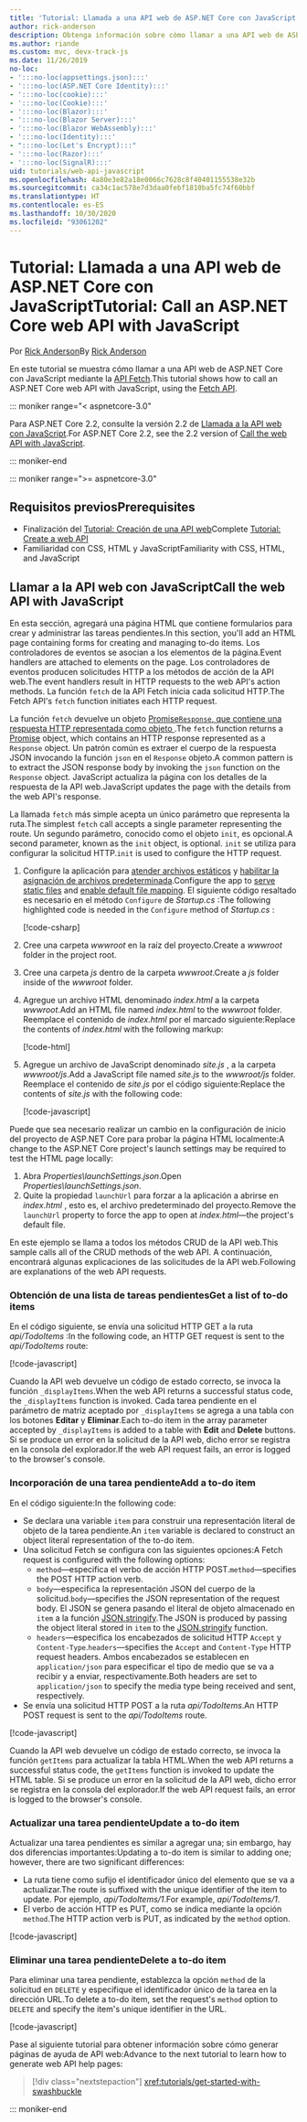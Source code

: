 ```yaml
---
title: 'Tutorial: Llamada a una API web de ASP.NET Core con JavaScript'
author: rick-anderson
description: Obtenga información sobre cómo llamar a una API web de ASP.NET Core con JavaScript.
ms.author: riande
ms.custom: mvc, devx-track-js
ms.date: 11/26/2019
no-loc:
- ':::no-loc(appsettings.json):::'
- ':::no-loc(ASP.NET Core Identity):::'
- ':::no-loc(cookie):::'
- ':::no-loc(Cookie):::'
- ':::no-loc(Blazor):::'
- ':::no-loc(Blazor Server):::'
- ':::no-loc(Blazor WebAssembly):::'
- ':::no-loc(Identity):::'
- ":::no-loc(Let's Encrypt):::"
- ':::no-loc(Razor):::'
- ':::no-loc(SignalR):::'
uid: tutorials/web-api-javascript
ms.openlocfilehash: 4a80e3e82a18e0066c7628c8f40401155538e32b
ms.sourcegitcommit: ca34c1ac578e7d3daa0febf1810ba5fc74f60bbf
ms.translationtype: HT
ms.contentlocale: es-ES
ms.lasthandoff: 10/30/2020
ms.locfileid: "93061202"
---
```

# <a name="tutorial-call-an-aspnet-core-web-api-with-javascript"></a><span data-ttu-id="eaa0d-103">Tutorial: Llamada a una API web de ASP.NET Core con JavaScript</span><span class="sxs-lookup"><span data-stu-id="eaa0d-103">Tutorial: Call an ASP.NET Core web API with JavaScript</span></span>

<span data-ttu-id="eaa0d-104">Por [Rick Anderson](https://twitter.com/RickAndMSFT)</span><span class="sxs-lookup"><span data-stu-id="eaa0d-104">By [Rick Anderson](https://twitter.com/RickAndMSFT)</span></span>

<span data-ttu-id="eaa0d-105">En este tutorial se muestra cómo llamar a una API web de ASP.NET Core con JavaScript mediante la [API Fetch](https://developer.mozilla.org/docs/Web/API/Fetch_API).</span><span class="sxs-lookup"><span data-stu-id="eaa0d-105">This tutorial shows how to call an ASP.NET Core web API with JavaScript, using the [Fetch API](https://developer.mozilla.org/docs/Web/API/Fetch_API).</span></span>

::: moniker range="< aspnetcore-3.0"

<span data-ttu-id="eaa0d-106">Para ASP.NET Core 2.2, consulte la versión 2.2 de [Llamada a la API web con JavaScript](xref:tutorials/first-web-api#call-the-web-api-with-javascript).</span><span class="sxs-lookup"><span data-stu-id="eaa0d-106">For ASP.NET Core 2.2, see the 2.2 version of [Call the web API with JavaScript](xref:tutorials/first-web-api#call-the-web-api-with-javascript).</span></span>

::: moniker-end

::: moniker range=">= aspnetcore-3.0"

## <a name="prerequisites"></a><span data-ttu-id="eaa0d-107">Requisitos previos</span><span class="sxs-lookup"><span data-stu-id="eaa0d-107">Prerequisites</span></span>

* <span data-ttu-id="eaa0d-108">Finalización del [Tutorial: Creación de una API web](xref:tutorials/first-web-api)</span><span class="sxs-lookup"><span data-stu-id="eaa0d-108">Complete [Tutorial: Create a web API](xref:tutorials/first-web-api)</span></span>
* <span data-ttu-id="eaa0d-109">Familiaridad con CSS, HTML y JavaScript</span><span class="sxs-lookup"><span data-stu-id="eaa0d-109">Familiarity with CSS, HTML, and JavaScript</span></span>

## <a name="call-the-web-api-with-javascript"></a><span data-ttu-id="eaa0d-110">Llamar a la API web con JavaScript</span><span class="sxs-lookup"><span data-stu-id="eaa0d-110">Call the web API with JavaScript</span></span>

<span data-ttu-id="eaa0d-111">En esta sección, agregará una página HTML que contiene formularios para crear y administrar las tareas pendientes.</span><span class="sxs-lookup"><span data-stu-id="eaa0d-111">In this section, you'll add an HTML page containing forms for creating and managing to-do items.</span></span> <span data-ttu-id="eaa0d-112">Los controladores de eventos se asocian a los elementos de la página.</span><span class="sxs-lookup"><span data-stu-id="eaa0d-112">Event handlers are attached to elements on the page.</span></span> <span data-ttu-id="eaa0d-113">Los controladores de eventos producen solicitudes HTTP a los métodos de acción de la API web.</span><span class="sxs-lookup"><span data-stu-id="eaa0d-113">The event handlers result in HTTP requests to the web API's action methods.</span></span> <span data-ttu-id="eaa0d-114">La función `fetch` de la API Fetch inicia cada solicitud HTTP.</span><span class="sxs-lookup"><span data-stu-id="eaa0d-114">The Fetch API's `fetch` function initiates each HTTP request.</span></span>

<span data-ttu-id="eaa0d-115">La función `fetch` devuelve un objeto [Promise`Response`, que contiene una respuesta HTTP representada como objeto ](https://developer.mozilla.org/docs/Web/JavaScript/Reference/Global_Objects/Promise).</span><span class="sxs-lookup"><span data-stu-id="eaa0d-115">The `fetch` function returns a [Promise](https://developer.mozilla.org/docs/Web/JavaScript/Reference/Global_Objects/Promise) object, which contains an HTTP response represented as a `Response` object.</span></span> <span data-ttu-id="eaa0d-116">Un patrón común es extraer el cuerpo de la respuesta JSON invocando la función `json` en el `Response` objeto.</span><span class="sxs-lookup"><span data-stu-id="eaa0d-116">A common pattern is to extract the JSON response body by invoking the `json` function on the `Response` object.</span></span> <span data-ttu-id="eaa0d-117">JavaScript actualiza la página con los detalles de la respuesta de la API web.</span><span class="sxs-lookup"><span data-stu-id="eaa0d-117">JavaScript updates the page with the details from the web API's response.</span></span>

<span data-ttu-id="eaa0d-118">La llamada `fetch` más simple acepta un único parámetro que representa la ruta.</span><span class="sxs-lookup"><span data-stu-id="eaa0d-118">The simplest `fetch` call accepts a single parameter representing the route.</span></span> <span data-ttu-id="eaa0d-119">Un segundo parámetro, conocido como el objeto `init`, es opcional.</span><span class="sxs-lookup"><span data-stu-id="eaa0d-119">A second parameter, known as the `init` object, is optional.</span></span> <span data-ttu-id="eaa0d-120">`init` se utiliza para configurar la solicitud HTTP.</span><span class="sxs-lookup"><span data-stu-id="eaa0d-120">`init` is used to configure the HTTP request.</span></span>

1. <span data-ttu-id="eaa0d-121">Configure la aplicación para [atender archivos estáticos](/dotnet/api/microsoft.aspnetcore.builder.staticfileextensions.usestaticfiles#Microsoft_AspNetCore_Builder_StaticFileExtensions_UseStaticFiles_Microsoft_AspNetCore_Builder_IApplicationBuilder_) y [habilitar la asignación de archivos predeterminada](/dotnet/api/microsoft.aspnetcore.builder.defaultfilesextensions.usedefaultfiles#Microsoft_AspNetCore_Builder_DefaultFilesExtensions_UseDefaultFiles_Microsoft_AspNetCore_Builder_IApplicationBuilder_).</span><span class="sxs-lookup"><span data-stu-id="eaa0d-121">Configure the app to [serve static files](/dotnet/api/microsoft.aspnetcore.builder.staticfileextensions.usestaticfiles#Microsoft_AspNetCore_Builder_StaticFileExtensions_UseStaticFiles_Microsoft_AspNetCore_Builder_IApplicationBuilder_) and [enable default file mapping](/dotnet/api/microsoft.aspnetcore.builder.defaultfilesextensions.usedefaultfiles#Microsoft_AspNetCore_Builder_DefaultFilesExtensions_UseDefaultFiles_Microsoft_AspNetCore_Builder_IApplicationBuilder_).</span></span> <span data-ttu-id="eaa0d-122">El siguiente código resaltado es necesario en el método `Configure` de *Startup.cs* :</span><span class="sxs-lookup"><span data-stu-id="eaa0d-122">The following highlighted code is needed in the `Configure` method of *Startup.cs* :</span></span>

    [!code-csharp[](first-web-api/samples/3.0/TodoApi/StartupJavaScript.cs?highlight=8-9&name=snippet_configure)]

1. <span data-ttu-id="eaa0d-123">Cree una carpeta *wwwroot* en la raíz del proyecto.</span><span class="sxs-lookup"><span data-stu-id="eaa0d-123">Create a *wwwroot* folder in the project root.</span></span>

1. <span data-ttu-id="eaa0d-124">Cree una carpeta *js* dentro de la carpeta *wwwroot*.</span><span class="sxs-lookup"><span data-stu-id="eaa0d-124">Create a *js* folder inside of the *wwwroot* folder.</span></span>

1. <span data-ttu-id="eaa0d-125">Agregue un archivo HTML denominado *index.html* a la carpeta *wwwroot*.</span><span class="sxs-lookup"><span data-stu-id="eaa0d-125">Add an HTML file named *index.html* to the *wwwroot* folder.</span></span> <span data-ttu-id="eaa0d-126">Reemplace el contenido de *index.html* por el marcado siguiente:</span><span class="sxs-lookup"><span data-stu-id="eaa0d-126">Replace the contents of *index.html* with the following markup:</span></span>

    [!code-html[](first-web-api/samples/3.0/TodoApi/wwwroot/index.html)]

1. <span data-ttu-id="eaa0d-127">Agregue un archivo de JavaScript denominado *site.js* , a la carpeta *wwwroot/js*.</span><span class="sxs-lookup"><span data-stu-id="eaa0d-127">Add a JavaScript file named *site.js* to the *wwwroot/js* folder.</span></span> <span data-ttu-id="eaa0d-128">Reemplace el contenido de *site.js* por el código siguiente:</span><span class="sxs-lookup"><span data-stu-id="eaa0d-128">Replace the contents of *site.js* with the following code:</span></span>

    [!code-javascript[](first-web-api/samples/3.0/TodoApi/wwwroot/js/site.js?name=snippet_SiteJs)]

<span data-ttu-id="eaa0d-129">Puede que sea necesario realizar un cambio en la configuración de inicio del proyecto de ASP.NET Core para probar la página HTML localmente:</span><span class="sxs-lookup"><span data-stu-id="eaa0d-129">A change to the ASP.NET Core project's launch settings may be required to test the HTML page locally:</span></span>

1. <span data-ttu-id="eaa0d-130">Abra *Properties\launchSettings.json*.</span><span class="sxs-lookup"><span data-stu-id="eaa0d-130">Open *Properties\launchSettings.json*.</span></span>
1. <span data-ttu-id="eaa0d-131">Quite la propiedad `launchUrl` para forzar a la aplicación a abrirse en *index.html* , esto es, el archivo predeterminado del proyecto.</span><span class="sxs-lookup"><span data-stu-id="eaa0d-131">Remove the `launchUrl` property to force the app to open at *index.html*&mdash;the project's default file.</span></span>

<span data-ttu-id="eaa0d-132">En este ejemplo se llama a todos los métodos CRUD de la API web.</span><span class="sxs-lookup"><span data-stu-id="eaa0d-132">This sample calls all of the CRUD methods of the web API.</span></span> <span data-ttu-id="eaa0d-133">A continuación, encontrará algunas explicaciones de las solicitudes de la API web.</span><span class="sxs-lookup"><span data-stu-id="eaa0d-133">Following are explanations of the web API requests.</span></span>

### <a name="get-a-list-of-to-do-items"></a><span data-ttu-id="eaa0d-134">Obtención de una lista de tareas pendientes</span><span class="sxs-lookup"><span data-stu-id="eaa0d-134">Get a list of to-do items</span></span>

<span data-ttu-id="eaa0d-135">En el código siguiente, se envía una solicitud HTTP GET a la ruta *api/TodoItems* :</span><span class="sxs-lookup"><span data-stu-id="eaa0d-135">In the following code, an HTTP GET request is sent to the *api/TodoItems* route:</span></span>

[!code-javascript[](first-web-api/samples/3.0/TodoApi/wwwroot/js/site.js?name=snippet_GetItems)]

<span data-ttu-id="eaa0d-136">Cuando la API web devuelve un código de estado correcto, se invoca la función `_displayItems`.</span><span class="sxs-lookup"><span data-stu-id="eaa0d-136">When the web API returns a successful status code, the `_displayItems` function is invoked.</span></span> <span data-ttu-id="eaa0d-137">Cada tarea pendiente en el parámetro de matriz aceptado por `_displayItems` se agrega a una tabla con los botones **Editar** y **Eliminar**.</span><span class="sxs-lookup"><span data-stu-id="eaa0d-137">Each to-do item in the array parameter accepted by `_displayItems` is added to a table with **Edit** and **Delete** buttons.</span></span> <span data-ttu-id="eaa0d-138">Si se produce un error en la solicitud de la API web, dicho error se registra en la consola del explorador.</span><span class="sxs-lookup"><span data-stu-id="eaa0d-138">If the web API request fails, an error is logged to the browser's console.</span></span>

### <a name="add-a-to-do-item"></a><span data-ttu-id="eaa0d-139">Incorporación de una tarea pendiente</span><span class="sxs-lookup"><span data-stu-id="eaa0d-139">Add a to-do item</span></span>

<span data-ttu-id="eaa0d-140">En el código siguiente:</span><span class="sxs-lookup"><span data-stu-id="eaa0d-140">In the following code:</span></span>

* <span data-ttu-id="eaa0d-141">Se declara una variable `item` para construir una representación literal de objeto de la tarea pendiente.</span><span class="sxs-lookup"><span data-stu-id="eaa0d-141">An `item` variable is declared to construct an object literal representation of the to-do item.</span></span>
* <span data-ttu-id="eaa0d-142">Una solicitud Fetch se configura con las siguientes opciones:</span><span class="sxs-lookup"><span data-stu-id="eaa0d-142">A Fetch request is configured with the following options:</span></span>
  * <span data-ttu-id="eaa0d-143">`method`&mdash;especifica el verbo de acción HTTP POST.</span><span class="sxs-lookup"><span data-stu-id="eaa0d-143">`method`&mdash;specifies the POST HTTP action verb.</span></span>
  * <span data-ttu-id="eaa0d-144">`body`&mdash;especifica la representación JSON del cuerpo de la solicitud.</span><span class="sxs-lookup"><span data-stu-id="eaa0d-144">`body`&mdash;specifies the JSON representation of the request body.</span></span> <span data-ttu-id="eaa0d-145">El JSON se genera pasando el literal de objeto almacenado en `item` a la función [JSON.stringify](https://developer.mozilla.org/docs/Web/JavaScript/Reference/Global_Objects/JSON/stringify).</span><span class="sxs-lookup"><span data-stu-id="eaa0d-145">The JSON is produced by passing the object literal stored in `item` to the [JSON.stringify](https://developer.mozilla.org/docs/Web/JavaScript/Reference/Global_Objects/JSON/stringify) function.</span></span>
  * <span data-ttu-id="eaa0d-146">`headers`&mdash;especifica los encabezados de solicitud HTTP `Accept` y `Content-Type`.</span><span class="sxs-lookup"><span data-stu-id="eaa0d-146">`headers`&mdash;specifies the `Accept` and `Content-Type` HTTP request headers.</span></span> <span data-ttu-id="eaa0d-147">Ambos encabezados se establecen en `application/json` para especificar el tipo de medio que se va a recibir y a enviar, respectivamente.</span><span class="sxs-lookup"><span data-stu-id="eaa0d-147">Both headers are set to `application/json` to specify the media type being received and sent, respectively.</span></span>
* <span data-ttu-id="eaa0d-148">Se envía una solicitud HTTP POST a la ruta *api/TodoItems*.</span><span class="sxs-lookup"><span data-stu-id="eaa0d-148">An HTTP POST request is sent to the *api/TodoItems* route.</span></span>

[!code-javascript[](first-web-api/samples/3.0/TodoApi/wwwroot/js/site.js?name=snippet_AddItem)]

<span data-ttu-id="eaa0d-149">Cuando la API web devuelve un código de estado correcto, se invoca la función `getItems` para actualizar la tabla HTML.</span><span class="sxs-lookup"><span data-stu-id="eaa0d-149">When the web API returns a successful status code, the `getItems` function is invoked to update the HTML table.</span></span> <span data-ttu-id="eaa0d-150">Si se produce un error en la solicitud de la API web, dicho error se registra en la consola del explorador.</span><span class="sxs-lookup"><span data-stu-id="eaa0d-150">If the web API request fails, an error is logged to the browser's console.</span></span>

### <a name="update-a-to-do-item"></a><span data-ttu-id="eaa0d-151">Actualizar una tarea pendiente</span><span class="sxs-lookup"><span data-stu-id="eaa0d-151">Update a to-do item</span></span>

<span data-ttu-id="eaa0d-152">Actualizar una tarea pendientes es similar a agregar una; sin embargo, hay dos diferencias importantes:</span><span class="sxs-lookup"><span data-stu-id="eaa0d-152">Updating a to-do item is similar to adding one; however, there are two significant differences:</span></span>

* <span data-ttu-id="eaa0d-153">La ruta tiene como sufijo el identificador único del elemento que se va a actualizar.</span><span class="sxs-lookup"><span data-stu-id="eaa0d-153">The route is suffixed with the unique identifier of the item to update.</span></span> <span data-ttu-id="eaa0d-154">Por ejemplo, *api/TodoItems/1*.</span><span class="sxs-lookup"><span data-stu-id="eaa0d-154">For example, *api/TodoItems/1*.</span></span>
* <span data-ttu-id="eaa0d-155">El verbo de acción HTTP es PUT, como se indica mediante la opción `method`.</span><span class="sxs-lookup"><span data-stu-id="eaa0d-155">The HTTP action verb is PUT, as indicated by the `method` option.</span></span>

[!code-javascript[](first-web-api/samples/3.0/TodoApi/wwwroot/js/site.js?name=snippet_UpdateItem)]

### <a name="delete-a-to-do-item"></a><span data-ttu-id="eaa0d-156">Eliminar una tarea pendiente</span><span class="sxs-lookup"><span data-stu-id="eaa0d-156">Delete a to-do item</span></span>

<span data-ttu-id="eaa0d-157">Para eliminar una tarea pendiente, establezca la opción `method` de la solicitud en `DELETE` y especifique el identificador único de la tarea en la dirección URL.</span><span class="sxs-lookup"><span data-stu-id="eaa0d-157">To delete a to-do item, set the request's `method` option to `DELETE` and specify the item's unique identifier in the URL.</span></span>

[!code-javascript[](first-web-api/samples/3.0/TodoApi/wwwroot/js/site.js?name=snippet_DeleteItem)]

<span data-ttu-id="eaa0d-158">Pase al siguiente tutorial para obtener información sobre cómo generar páginas de ayuda de API web:</span><span class="sxs-lookup"><span data-stu-id="eaa0d-158">Advance to the next tutorial to learn how to generate web API help pages:</span></span>

> [!div class="nextstepaction"]
> <xref:tutorials/get-started-with-swashbuckle>

::: moniker-end

